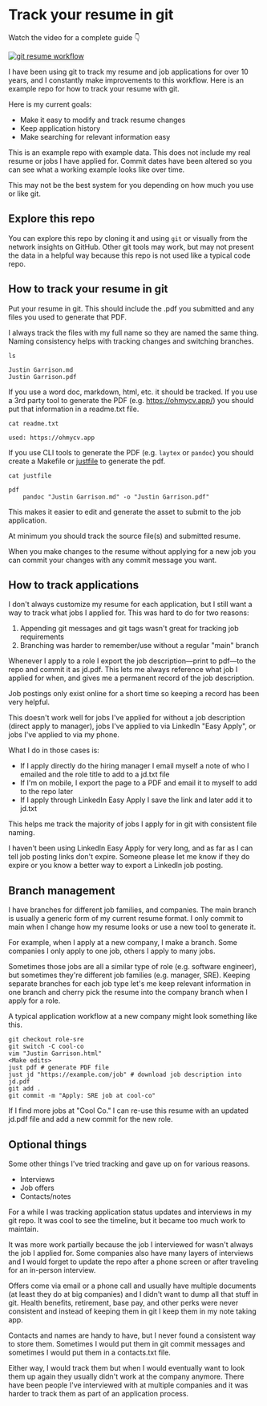 # Track your resume in git

Watch the video for a complete guide 👇

[![git resume workflow](https://img.youtube.com/vi/W5pwShuW1yw/0.jpg)](https://www.youtube.com/watch?v=W5pwShuW1yw)

I have been using git to track my resume and job applications for over 10 years, and I constantly make improvements to this workflow.
Here is an example repo for how to track your resume with git.

Here is my current goals:

* Make it easy to modify and track resume changes
* Keep application history
* Make searching for relevant information easy

This is an example repo with example data.
This does not include my real resume or jobs I have applied for.
Commit dates have been altered so you can see what a working example looks like over time.

This may not be the best system for you depending on how much you use or like git.

## Explore this repo

You can explore this repo by cloning it and using `git` or visually from the network insights on GitHub.
Other git tools may work, but may not present the data in a helpful way because this repo is not used like a typical code repo.

## How to track your resume in git

Put your resume in git.
This should include the .pdf you submitted and any files you used to generate that PDF.

I always track the files with my full name so they are named the same thing.
Naming consistency helps with tracking changes and switching branches.

```
ls

Justin Garrison.md
Justin Garrison.pdf
```

If you use a word doc, markdown, html, etc. it should be tracked.
If you use a 3rd party tool to generate the PDF (e.g. https://ohmycv.app/) you should put that information in a readme.txt file.

```
cat readme.txt

used: https://ohmycv.app
```

If you use CLI tools to generate the PDF (e.g. `laytex` or `pandoc`) you should create a Makefile or [justfile](https://github.com/casey/just) to generate the pdf.

```
cat justfile

pdf
    pandoc "Justin Garrison.md" -o "Justin Garrison.pdf"
```

This makes it easier to edit and generate the asset to submit to the job application.

At minimum you should track the source file(s) and submitted resume.

When you make changes to the resume without applying for a new job you can commit your changes with any commit message you want.

## How to track applications

I don't always customize my resume for each application, but I still want a way to track what jobs I applied for.
This was hard to do for two reasons:

1. Appending git messages and git tags wasn't great for tracking job requirements
1. Branching was harder to remember/use without a regular "main" branch

Whenever I apply to a role I export the job description—print to pdf—to the repo and commit it as jd.pdf.
This lets me always reference what job I applied for when, and gives me a permanent record of the job description.

Job postings only exist online for a short time so keeping a record has been very helpful.

This doesn't work well for jobs I've applied for without a job description (direct apply to manager), jobs I've applied to via LinkedIn "Easy Apply", or jobs I've applied to via my phone.

What I do in those cases is:

* If I apply directly do the hiring manager I email myself a note of who I emailed and the role title to add to a jd.txt file
* If I'm on mobile, I export the page to a PDF and email it to myself to add to the repo later
* If I apply through LinkedIn Easy Apply I save the link and later add it to jd.txt

This helps me track the majority of jobs I apply for in git with consistent file naming.

I haven't been using LinkedIn Easy Apply for very long, and as far as I can tell job posting links don't expire.
Someone please let me know if they do expire or you know a better way to export a LinkedIn job posting.

## Branch management

I have branches for different job families, and companies.
The main branch is usually a generic form of my current resume format.
I only commit to main when I change how my resume looks or use a new tool to generate it.

For example, when I apply at a new company, I make a branch.
Some companies I only apply to one job, others I apply to many jobs.

Sometimes those jobs are all a similar type of role (e.g. software engineer), but sometimes they're different job families (e.g. manager, SRE).
Keeping separate branches for each job type let's me keep relevant information in one branch and cherry pick the resume into the company branch when I apply for a role.

A typical application workflow at a new company might look something like this.

```
git checkout role-sre
git switch -C cool-co
vim "Justin Garrison.html"
<Make edits>
just pdf # generate PDF file
just jd "https://example.com/job" # download job description into jd.pdf
git add .
git commit -m "Apply: SRE job at cool-co"
```

If I find more jobs at "Cool Co." I can re-use this resume with an updated jd.pdf file and add a new commit for the new role.

## Optional things

Some other things I've tried tracking and gave up on for various reasons.

* Interviews
* Job offers
* Contacts/notes

For a while I was tracking application status updates and interviews in my git repo.
It was cool to see the timeline, but it became too much work to maintain.

It was more work partially because the job I interviewed for wasn't always the job I applied for.
Some companies also have many layers of interviews and I would forget to update the repo after a phone screen or after traveling for an in-person interview.

Offers come via email or a phone call and usually have multiple documents (at least they do at big companies) and I didn't want to dump all that stuff in git.
Health benefits, retirement, base pay, and other perks were never consistent and instead of keeping them in git I keep them in my note taking app.

Contacts and names are handy to have, but I never found a consistent way to store them.
Sometimes I would put them in git commit messages and sometimes I would put them in a contacts.txt file.

Either way, I would track them but when I would eventually want to look them up again they usually didn't work at the company anymore.
There have been people I've interviewed with at multiple companies and it was harder to track them as part of an application process.

